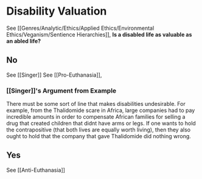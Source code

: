 # Disability Valuation
See [[Genres/Analytic/Ethics/Applied Ethics/Environmental Ethics/Veganism/Sentience Hierarchies]], 
**Is a disabled life as valuable as an abled life?**

## No
See [[Singer]]
See [[Pro-Euthanasia]],

### [[Singer]]'s Argument from Example
There must be some sort of line that makes disabilities undesirable. For example, from the Thalidomide scare in Africa, large companies had to pay incredible amounts in order to compensate African families for selling a drug that created children that didnt have arms or legs. If one wants to hold the contrapositive (that both lives are equally worth living), then they also ought to hold that the company that gave Thalidomide did nothing wrong.

## Yes
 See [[Anti-Euthanasia]]
